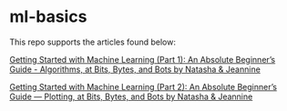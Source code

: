 # ml-basics

This repo supports the articles found below:

[Getting Started with Machine Learning (Part 1): An Absolute Beginner’s Guide - Algorithms, at Bits, Bytes, and Bots by Natasha & Jeannine](https://open.substack.com/pub/bitsbytesandbots/p/getting-started-with-machine-learning?utm_campaign=post&utm_medium=web)

[Getting Started with Machine Learning (Part 2): An Absolute Beginner’s Guide — Plotting, at Bits, Bytes, and Bots by Natasha & Jeannine](https://open.substack.com/pub/bitsbytesandbots/p/getting-started-with-machine-learning-a5a?utm_campaign=post&utm_medium=web)

